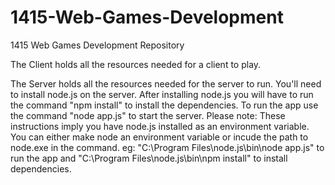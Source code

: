 # 1415-Web-Games-Development
1415 Web Games Development Repository

The Client holds all the resources needed for a client to play.

The Server holds all the resources needed for the server to run.
You'll need to install node.js on the server.
After installing node.js you will have to run the command "npm install" to install the dependencies.
To run the app use the command "node app.js" to start the server.
Please note: These instructions imply you have node.js installed as an environment variable. You can either make node an environment variable or incude the path to node.exe in the command. eg: "C:\Program Files\node.js\bin\node app.js" to run the app and "C:\Program Files\node.js\bin\npm install" to install dependencies. 
